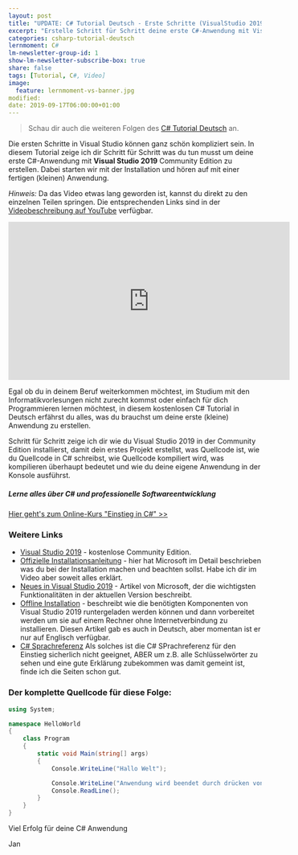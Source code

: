 ```yaml
---
layout: post
title: "UPDATE: C# Tutorial Deutsch - Erste Schritte (VisualStudio 2019)"
excerpt: "Erstelle Schritt für Schritt deine erste C#-Anwendung mit Visual Studio 2019 Community Edition."
categories: csharp-tutorial-deutsch
lernmoment: C#
lm-newsletter-group-id: 1
show-lm-newsletter-subscribe-box: true
share: false
tags: [Tutorial, C#, Video]
image:
  feature: lernmoment-vs-banner.jpg
modified:
date: 2019-09-17T06:00:00+01:00
---
```


> Schau dir auch die weiteren Folgen des [C# Tutorial Deutsch](/csharp-tutorial-deutsch/) an.

Die ersten Schritte in Visual Studio können ganz schön kompliziert sein. In diesem Tutorial zeige ich dir Schritt für Schritt was du tun musst um deine erste C#-Anwendung mit **Visual Studio 2019** Community Edition zu erstellen. Dabei starten wir mit der Installation und hören auf mit einer fertigen (kleinen) Anwendung.

*Hinweis:* Da das Video etwas lang geworden ist, kannst du direkt zu den einzelnen Teilen springen. Die entsprechenden Links sind in der [Videobeschreibung auf YouTube](https://www.youtube.com/watch?v=xhD1HCVj5V0&list=PLP2TrPpx5VNkv4w1XbappnU0bfEwF_j-5) verfügbar.

<iframe width="560" height="315" src="https://www.youtube-nocookie.com/embed/videoseries?list=PLP2TrPpx5VNkv4w1XbappnU0bfEwF_j-5" frameborder="0" allow="encrypted-media" allowfullscreen></iframe>

Egal ob du in deinem Beruf weiterkommen möchtest, im Studium mit den Informatikvorlesungen nicht zurecht kommst oder einfach für dich Programmieren lernen möchtest, in diesem kostenlosen C# Tutorial in Deutsch erfährst du alles, was du brauchst um deine erste (kleine) Anwendung zu erstellen. 

Schritt für Schritt zeige ich dir wie du Visual Studio 2019 in der Community Edition installierst, damit dein erstes Projekt erstellst, was Quellcode ist, wie du Quellcode in C# schreibst, wie Quellcode kompiliert wird, was kompilieren überhaupt bedeutet und wie du deine eigene Anwendung in der Konsole ausführst. 

<div class="subscribe-notice">
<h5>Lerne alles über C# und professionelle Softwareentwicklung</h5>
<a markdown="0" href="https://www.udemy.com/course/einstieg-in-csharp-software-programmieren-wie-ein-profi/?couponCode=CS_95-0320_EXISTING" class="notice-button">Hier geht's zum Online-Kurs "Einstieg in C#" >></a>
</div>

### Weitere Links

 - [Visual Studio 2019](https://www.visualstudio.com/de) - kostenlose Community Edition.
 - [Offizielle Installationsanleitung](https://docs.microsoft.com/de-de/visualstudio/install/install-visual-studio) - hier hat Microsoft im Detail beschrieben was du bei der Installation machen und beachten sollst. Habe ich dir im Video aber soweit alles erklärt.
 - [Neues in Visual Studio 2019](https://docs.microsoft.com/de-de/visualstudio/ide/whats-new-visual-studio-2019?view=vs-2019) - Artikel von Microsoft, der die wichtigsten Funktionalitäten in der aktuellen Version beschreibt.
 - [Offline Installation](https://docs.microsoft.com/de-de/visualstudio/install/create-an-offline-installation-of-visual-studio?view=vs-2019) - beschreibt wie die benötigten Komponenten von Visual Studio 2019 runtergeladen werden können und dann vorbereitet werden um sie auf einem Rechner ohne Internetverbindung zu installieren. Diesen Artikel gab es auch in Deutsch, aber momentan ist er nur auf Englisch verfügbar.
 - [C# Sprachreferenz](https://docs.microsoft.com/de-de/dotnet/csharp/language-reference/index) Als solches ist die C# SPrachreferenz für den Einstieg sicherlich nicht geeignet, ABER um z.B. alle Schlüsselwörter zu sehen und eine gute Erklärung zubekommen was damit gemeint ist, finde ich die Seiten schon gut.

### Der komplette Quellcode für diese Folge:

```cs
using System;

namespace HelloWorld
{
    class Program
    {
        static void Main(string[] args)
        {
            Console.WriteLine("Hallo Welt");

            Console.WriteLine("Anwendung wird beendet durch drücken von 'Enter'!");
            Console.ReadLine();
        }
    }
}
```


Viel Erfolg für deine C# Anwendung

Jan
